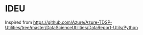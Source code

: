# IDEU
Inspired from https://github.com/Azure/Azure-TDSP-Utilities/tree/master/DataScienceUtilities/DataReport-Utils/Python
